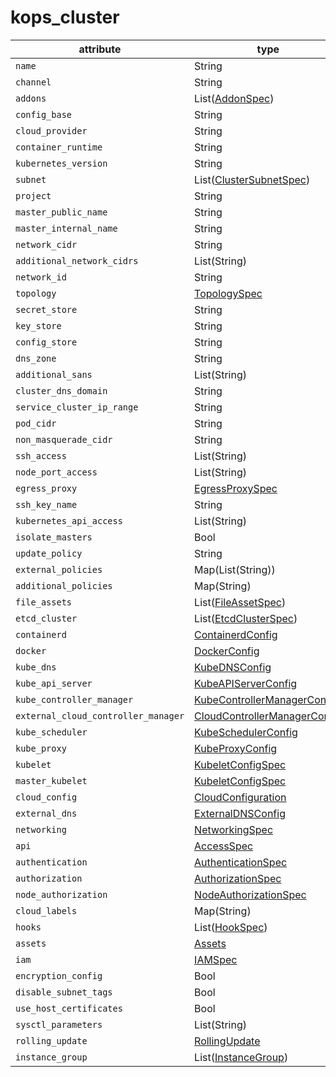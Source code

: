 # kops_cluster

| attribute | type | optional/required | computed |
| --- | --- | --- | --- |
| `name` | String | Required |  |
| `channel` | String | Optional |  |
| `addons` | List([AddonSpec](./AddonSpec.generated.md)) | Optional |  |
| `config_base` | String | Optional |  |
| `cloud_provider` | String | Required |  |
| `container_runtime` | String | Optional |  |
| `kubernetes_version` | String | Optional |  |
| `subnet` | List([ClusterSubnetSpec](./ClusterSubnetSpec.generated.md)) | Required |  |
| `project` | String | Optional |  |
| `master_public_name` | String | Optional |  |
| `master_internal_name` | String | Optional |  |
| `network_cidr` | String | Optional |  |
| `additional_network_cidrs` | List(String) | Optional |  |
| `network_id` | String | Required |  |
| `topology` | [TopologySpec](./TopologySpec.generated.md) | Required |  |
| `secret_store` | String | Optional |  |
| `key_store` | String | Optional |  |
| `config_store` | String | Optional |  |
| `dns_zone` | String | Optional |  |
| `additional_sans` | List(String) | Optional |  |
| `cluster_dns_domain` | String | Optional |  |
| `service_cluster_ip_range` | String | Optional |  |
| `pod_cidr` | String | Optional |  |
| `non_masquerade_cidr` | String | Optional |  |
| `ssh_access` | List(String) | Optional |  |
| `node_port_access` | List(String) | Optional |  |
| `egress_proxy` | [EgressProxySpec](./EgressProxySpec.generated.md) | Optional |  |
| `ssh_key_name` | String | Optional |  |
| `kubernetes_api_access` | List(String) | Optional |  |
| `isolate_masters` | Bool | Optional |  |
| `update_policy` | String | Optional |  |
| `external_policies` | Map(List(String)) | Optional |  |
| `additional_policies` | Map(String) | Optional |  |
| `file_assets` | List([FileAssetSpec](./FileAssetSpec.generated.md)) | Optional |  |
| `etcd_cluster` | List([EtcdClusterSpec](./EtcdClusterSpec.generated.md)) | Required |  |
| `containerd` | [ContainerdConfig](./ContainerdConfig.generated.md) | Optional |  |
| `docker` | [DockerConfig](./DockerConfig.generated.md) | Optional |  |
| `kube_dns` | [KubeDNSConfig](./KubeDNSConfig.generated.md) | Optional |  |
| `kube_api_server` | [KubeAPIServerConfig](./KubeAPIServerConfig.generated.md) | Optional |  |
| `kube_controller_manager` | [KubeControllerManagerConfig](./KubeControllerManagerConfig.generated.md) | Optional |  |
| `external_cloud_controller_manager` | [CloudControllerManagerConfig](./CloudControllerManagerConfig.generated.md) | Optional |  |
| `kube_scheduler` | [KubeSchedulerConfig](./KubeSchedulerConfig.generated.md) | Optional |  |
| `kube_proxy` | [KubeProxyConfig](./KubeProxyConfig.generated.md) | Optional |  |
| `kubelet` | [KubeletConfigSpec](./KubeletConfigSpec.generated.md) | Optional |  |
| `master_kubelet` | [KubeletConfigSpec](./KubeletConfigSpec.generated.md) | Optional |  |
| `cloud_config` | [CloudConfiguration](./CloudConfiguration.generated.md) | Optional |  |
| `external_dns` | [ExternalDNSConfig](./ExternalDNSConfig.generated.md) | Optional |  |
| `networking` | [NetworkingSpec](./NetworkingSpec.generated.md) | Required |  |
| `api` | [AccessSpec](./AccessSpec.generated.md) | Optional |  |
| `authentication` | [AuthenticationSpec](./AuthenticationSpec.generated.md) | Optional |  |
| `authorization` | [AuthorizationSpec](./AuthorizationSpec.generated.md) | Optional |  |
| `node_authorization` | [NodeAuthorizationSpec](./NodeAuthorizationSpec.generated.md) | Optional |  |
| `cloud_labels` | Map(String) | Optional |  |
| `hooks` | List([HookSpec](./HookSpec.generated.md)) | Optional |  |
| `assets` | [Assets](./Assets.generated.md) | Optional |  |
| `iam` | [IAMSpec](./IAMSpec.generated.md) | Optional |  |
| `encryption_config` | Bool | Optional |  |
| `disable_subnet_tags` | Bool | Optional |  |
| `use_host_certificates` | Bool | Optional |  |
| `sysctl_parameters` | List(String) | Optional |  |
| `rolling_update` | [RollingUpdate](./RollingUpdate.generated.md) | Optional |  |
| `instance_group` | List([InstanceGroup](./InstanceGroup.generated.md)) | Required |  |
